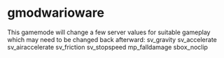 # gmodwarioware

This gamemode will change a few server values for suitable gameplay which may need to be changed back afterward:
sv_gravity
sv_accelerate
sv_airaccelerate
sv_friction
sv_stopspeed
mp_falldamage
sbox_noclip